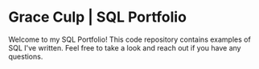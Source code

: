 # Grace Culp | SQL Portfolio
Welcome to my SQL Portfolio! This code repository contains examples of SQL I've written. Feel free to take a look and reach out if you have any questions.
